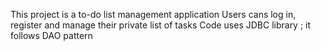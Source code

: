 This project is a to-do list management application
Users cans log in, register and manage their private list of tasks
Code uses JDBC library ; it follows DAO pattern
